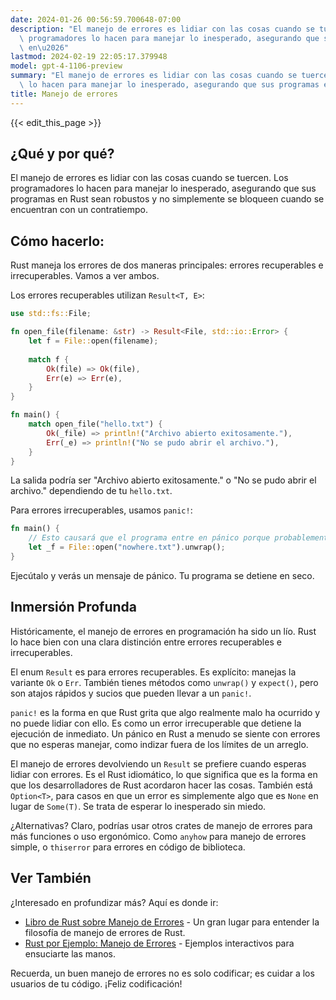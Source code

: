 ```yaml
---
date: 2024-01-26 00:56:59.700648-07:00
description: "El manejo de errores es lidiar con las cosas cuando se tuercen. Los\
  \ programadores lo hacen para manejar lo inesperado, asegurando que sus programas\
  \ en\u2026"
lastmod: 2024-02-19 22:05:17.379948
model: gpt-4-1106-preview
summary: "El manejo de errores es lidiar con las cosas cuando se tuercen. Los programadores\
  \ lo hacen para manejar lo inesperado, asegurando que sus programas en\u2026"
title: Manejo de errores
---
```


{{< edit_this_page >}}

## ¿Qué y por qué?

El manejo de errores es lidiar con las cosas cuando se tuercen. Los programadores lo hacen para manejar lo inesperado, asegurando que sus programas en Rust sean robustos y no simplemente se bloqueen cuando se encuentran con un contratiempo.

## Cómo hacerlo:

Rust maneja los errores de dos maneras principales: errores recuperables e irrecuperables. Vamos a ver ambos.

Los errores recuperables utilizan `Result<T, E>`:

```Rust
use std::fs::File;

fn open_file(filename: &str) -> Result<File, std::io::Error> {
    let f = File::open(filename);
    
    match f {
        Ok(file) => Ok(file),
        Err(e) => Err(e),
    }
}

fn main() {
    match open_file("hello.txt") {
        Ok(_file) => println!("Archivo abierto exitosamente."),
        Err(_e) => println!("No se pudo abrir el archivo."),
    }
}
```

La salida podría ser "Archivo abierto exitosamente." o "No se pudo abrir el archivo." dependiendo de tu `hello.txt`.

Para errores irrecuperables, usamos `panic!`:

```Rust
fn main() {
    // Esto causará que el programa entre en pánico porque probablemente el archivo no exista.
    let _f = File::open("nowhere.txt").unwrap();
}
```

Ejecútalo y verás un mensaje de pánico. Tu programa se detiene en seco.

## Inmersión Profunda

Históricamente, el manejo de errores en programación ha sido un lío. Rust lo hace bien con una clara distinción entre errores recuperables e irrecuperables.

El enum `Result` es para errores recuperables. Es explícito: manejas la variante `Ok` o `Err`. También tienes métodos como `unwrap()` y `expect()`, pero son atajos rápidos y sucios que pueden llevar a un `panic!`.

`panic!` es la forma en que Rust grita que algo realmente malo ha ocurrido y no puede lidiar con ello. Es como un error irrecuperable que detiene la ejecución de inmediato. Un pánico en Rust a menudo se siente con errores que no esperas manejar, como indizar fuera de los límites de un arreglo.

El manejo de errores devolviendo un `Result` se prefiere cuando esperas lidiar con errores. Es el Rust idiomático, lo que significa que es la forma en que los desarrolladores de Rust acordaron hacer las cosas. También está `Option<T>`, para casos en que un error es simplemente algo que es `None` en lugar de `Some(T)`. Se trata de esperar lo inesperado sin miedo.

¿Alternativas? Claro, podrías usar otros crates de manejo de errores para más funciones o uso ergonómico. Como `anyhow` para manejo de errores simple, o `thiserror` para errores en código de biblioteca.

## Ver También

¿Interesado en profundizar más? Aquí es donde ir:

- [Libro de Rust sobre Manejo de Errores](https://doc.rust-lang.org/book/ch09-00-error-handling.html) - Un gran lugar para entender la filosofía de manejo de errores de Rust.
- [Rust por Ejemplo: Manejo de Errores](https://doc.rust-lang.org/rust-by-example/error.html) - Ejemplos interactivos para ensuciarte las manos.

Recuerda, un buen manejo de errores no es solo codificar; es cuidar a los usuarios de tu código. ¡Feliz codificación!

